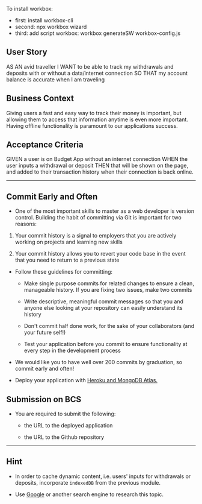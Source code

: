 To install workbox:

- first: install workbox-cli
- second: npx workbox wizard
- third: add script workbox: workbox generateSW workbox-config.js

## User Story

AS AN avid traveller
I WANT to be able to track my withdrawals and deposits with or without a data/internet connection
SO THAT my account balance is accurate when I am traveling

## Business Context

Giving users a fast and easy way to track their money is important, but allowing them to access that information anytime is even more important. Having offline functionality is paramount to our applications success.

## Acceptance Criteria

GIVEN a user is on Budget App without an internet connection
WHEN the user inputs a withdrawal or deposit
THEN that will be shown on the page, and added to their transaction history when their connection is back online.

---

## Commit Early and Often

- One of the most important skills to master as a web developer is version control. Building the habit of committing via Git is important for two reasons:

1. Your commit history is a signal to employers that you are actively working on projects and learning new skills

2. Your commit history allows you to revert your code base in the event that you need to return to a previous state

- Follow these guidelines for committing:

  - Make single purpose commits for related changes to ensure a clean, manageable history. If you are fixing two issues, make two commits

  - Write descriptive, meaningful commit messages so that you and anyone else looking at your repository can easily understand its history

  - Don't commit half done work, for the sake of your collaborators (and your future self!)

  - Test your application before you commit to ensure functionality at every step in the development process

- We would like you to have well over 200 commits by graduation, so commit early and often!

- Deploy your application with [Heroku and MongoDB Atlas.](../04-Important/MongoAtlas-Deploy.md)

## Submission on BCS

- You are required to submit the following:

  - the URL to the deployed application

  - the URL to the Github repository

---

## Hint

- In order to cache dynamic content, i.e. users' inputs for withdrawals or deposits, incorporate `indexedDB` from the previous module.

- Use [Google](https://www.google.com) or another search engine to research this topic.
